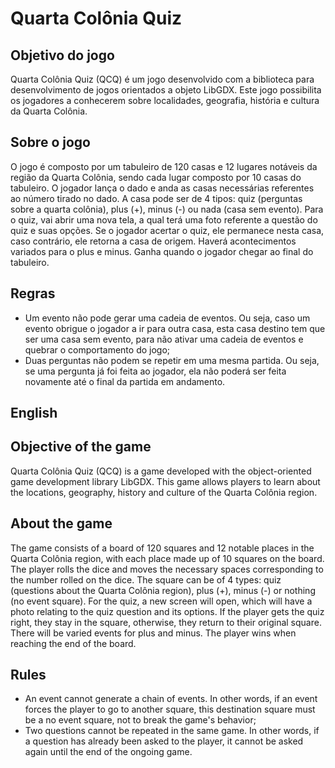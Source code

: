 # Quarta Colônia Quiz

## Objetivo do jogo

Quarta Colônia Quiz (QCQ) é um jogo desenvolvido com a biblioteca para desenvolvimento de jogos orientados a objeto LibGDX. Este jogo possibilita os jogadores a conhecerem sobre localidades, geografia, história e cultura da Quarta Colônia.

## Sobre o jogo

O jogo é composto por um tabuleiro de 120 casas e 12 lugares notáveis da região da Quarta Colônia, sendo cada lugar composto por 10 casas do tabuleiro. O jogador lança o dado e anda as casas necessárias referentes ao número tirado no dado.
A casa pode ser de 4 tipos: quiz (perguntas sobre a quarta colônia), plus (+), minus (-) ou nada (casa sem evento). Para o quiz, vai abrir uma nova tela, a qual terá uma foto referente a questão do quiz e suas opções. Se o jogador acertar o quiz, ele permanece nesta casa, caso contrário, ele retorna a casa de origem.
Haverá acontecimentos variados para o plus e minus.
Ganha quando o jogador chegar ao final do tabuleiro.

## Regras

* Um evento não pode gerar uma cadeia de eventos. Ou seja, caso um evento obrigue o jogador a ir para outra casa, esta casa destino tem que ser uma casa sem evento, para não ativar uma cadeia de eventos e quebrar o comportamento do jogo;
* Duas perguntas não podem se repetir em uma mesma partida. Ou seja, se uma pergunta já foi feita ao jogador, ela não poderá ser feita novamente até o final da partida em andamento.

## English

## Objective of the game

Quarta Colônia Quiz (QCQ) is a game developed with the object-oriented game development library LibGDX. This game allows players to learn about the locations, geography, history and culture of the Quarta Colônia region.

## About the game

The game consists of a board of 120 squares and 12 notable places in the Quarta Colônia region, with each place made up of 10 squares on the board. The player rolls the dice and moves the necessary spaces corresponding to the number rolled on the dice.
The square can be of 4 types: quiz (questions about the Quarta Colônia region), plus (+), minus (-) or nothing (no event square). For the quiz, a new screen will open, which will have a photo relating to the quiz question and its options. If the player gets the quiz right, they stay in the square, otherwise, they return to their original square.
There will be varied events for plus and minus.
The player wins when reaching the end of the board.

## Rules

* An event cannot generate a chain of events. In other words, if an event forces the player to go to another square, this destination square must be a no event square, not to break the game's behavior;
* Two questions cannot be repeated in the same game. In other words, if a question has already been asked to the player, it cannot be asked again until the end of the ongoing game.
